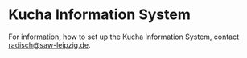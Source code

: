 # Kucha Information System

For information, how to set up the Kucha Information System, contact radisch@saw-leipzig.de.

